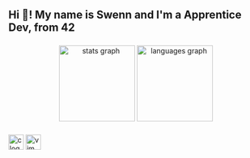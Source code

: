 <h2 align="left">Hi 👋! My name is Swenn and I'm a Apprentice Dev, from 42</h2>

###
<div align="center">
  <img src="https://github-readme-stats.vercel.app/api?username=swenn-padawan&hide_title=false&hide_rank=false&show_icons=true&include_all_commits=true&count_private=true&disable_animations=false&theme=dracula&locale=en&hide_border=false" height="150" alt="stats graph"  />
  <img src="https://github-readme-stats.vercel.app/api/top-langs?username=swenn-padawan&locale=en&hide_title=false&layout=compact&card_width=320&langs_count=5&theme=dracula&hide_border=false" height="150" alt="languages graph"  />
</div>



###

<div align="left">
  <img src="https://cdn.jsdelivr.net/gh/devicons/devicon/icons/c/c-original.svg" height="30" alt="c logo"  />

  <img src="https://cdn.jsdelivr.net/gh/devicons/devicon/icons/vim/vim-original.svg" height="30" alt="vim logo"  />
</div>

###
<br clear="both">



###
